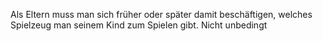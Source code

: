 Als Eltern muss man sich früher oder später damit beschäftigen, welches Spielzeug man seinem Kind zum Spielen gibt. Nicht unbedingt
